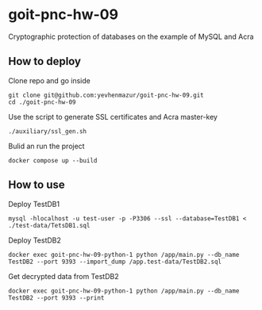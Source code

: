 # goit-pnc-hw-09
Cryptographic protection of databases on the example of MySQL and Acra

## How to deploy
Clone repo and go inside
```
git clone git@github.com:yevhenmazur/goit-pnc-hw-09.git
cd ./goit-pnc-hw-09
```

Use the script to generate SSL certificates and Acra master-key
```
./auxiliary/ssl_gen.sh
```

Bulid an run the project
```
docker compose up --build
```

## How to use
Deploy TestDB1
```
mysql -hlocalhost -u test-user -p -P3306 --ssl --database=TestDB1 < ./test-data/TetsDB1.sql
```

Deploy TestDB2
```
docker exec goit-pnc-hw-09-python-1 python /app/main.py --db_name TestDB2 --port 9393 --import_dump /app.test-data/TestDB2.sql
```

Get decrypted data from TestDB2
```
docker exec goit-pnc-hw-09-python-1 python /app/main.py --db_name TestDB2 --port 9393 --print
```

